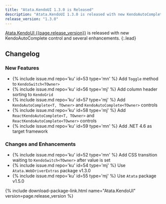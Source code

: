 ```yaml
---
title: "Atata.KendoUI 1.3.0 is Released"
description: "Atata.KendoUI 1.3.0 is released with new KendoAutoComplete control and several enhancements."
release_version: "1.3.0"
---
```


[Atata.KendoUI {{page.release_version}}](https://www.nuget.org/packages/Atata.KendoUI/{{page.release_version}})
is released with new KendoAutoComplete control and several enhancements.
{:.lead}

<!--more-->

## Changelog

### New Features

- {% include issue.md repo='ku' id=53 type='mn' %} Add `Toggle` method to `KendoSwitch<TOwner>`
- {% include issue.md repo='ku' id=56 type='mj' %} Add column header sorting to `KendoGrid`
- {% include issue.md repo='ku' id=57 type='mj' %} Add `KendoAutoComplete<T, TOwner>` and `KendoAutoComplete<TOwner>` controls
- {% include issue.md repo='ku' id=58 type='mj' %} Add `ReactKendoAutoComplete<T, TOwner>` and `ReactKendoAutoComplete<TOwner>` controls
- {% include issue.md repo='ku' id=59 type='mn' %} Add .NET 4.6 as target framework

### Changes and Enhancements

- {% include issue.md repo='ku' id=52 type='mn' %} Add CSS transition waiting to `KendoSwitch<TOwner>` after value is set
- {% include issue.md repo='ku' id=54 type='mj' %} Use `Atata.WebDriverExtras` package v1.3.0
- {% include issue.md repo='ku' id=55 type='mj' %} Use `Atata` package v1.5.0

{% include download-package-link.html name="Atata.KendoUI" version=page.release_version %}